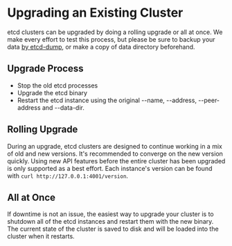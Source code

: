 # Upgrading an Existing Cluster

etcd clusters can be upgraded by doing a rolling upgrade or all at once. We make every effort to test this process, but please be sure to backup your data [by etcd-dump](https://github.com/AaronO/etcd-dump), or make a copy of data directory beforehand.

## Upgrade Process

- Stop the old etcd processes
- Upgrade the etcd binary
- Restart the etcd instance using the original --name, --address, --peer-address and --data-dir.

## Rolling Upgrade

During an upgrade, etcd clusters are designed to continue working in a mix of old and new versions. It's recommended to converge on the new version quickly. Using new API features before the entire cluster has been upgraded is only supported as a best effort. Each instance's version can be found with `curl http://127.0.0.1:4001/version`.

## All at Once

If downtime is not an issue, the easiest way to upgrade your cluster is to shutdown all of the etcd instances and restart them with the new binary. The current state of the cluster is saved to disk and will be loaded into the cluster when it restarts.
